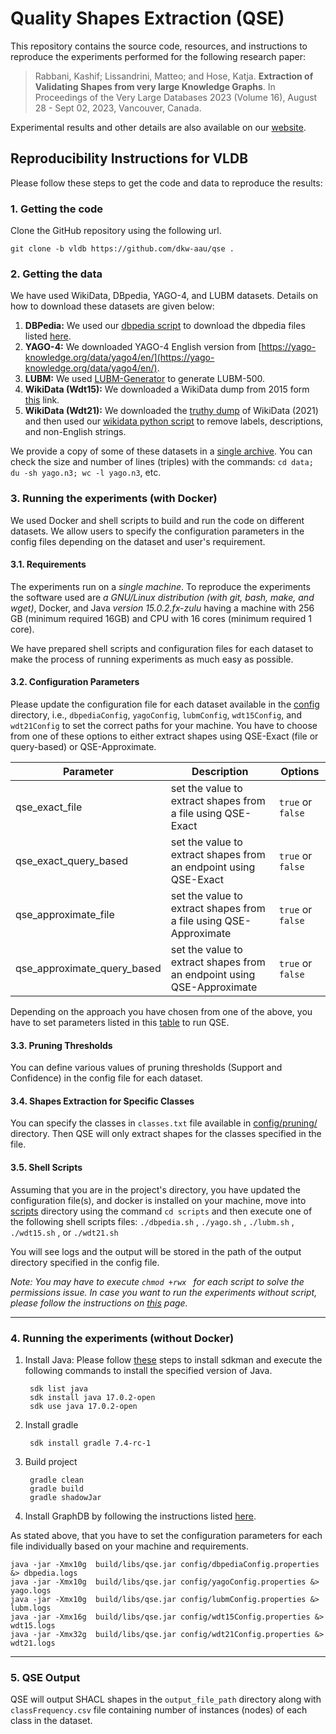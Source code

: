 # Quality Shapes Extraction (QSE)

This repository contains the source code, resources, and instructions to reproduce the experiments performed for the following research paper:
>  Rabbani, Kashif; Lissandrini, Matteo; and Hose, Katja. **Extraction of Validating Shapes from very large Knowledge Graphs**. In Proceedings of the Very Large Databases 2023 (Volume 16), August 28 - Sept 02, 2023, Vancouver, Canada. 

Experimental results and other details are also available on our [website](https://relweb.cs.aau.dk/qse/).

## Reproducibility Instructions for VLDB
Please follow these steps to get the code and data to reproduce the results:

### 1. Getting the code
Clone the GitHub repository using the following url.
```
git clone -b vldb https://github.com/dkw-aau/qse .
```

### 2. Getting the data
We have used WikiData, DBpedia, YAGO-4, and LUBM datasets. Details on how to download these datasets are given below:

1. **DBPedia:** We used our [dbpedia script](https://github.com/dkw-aau/qse/blob/main/scripts/dbpedia/download-dbpedia.sh) to download the dbpedia files listed [here](https://github.com/dkw-aau/qse/blob/main/scripts/dbpedia/dbpedia-files.txt).
2. **YAGO-4:** We downloaded YAGO-4 English version from [https://yago-knowledge.org/data/yago4/en/](https://yago-knowledge.org/data/yago4/en/).
3. **LUBM:** We used [LUBM-Generator](https://github.com/rvesse/lubm-uba) to generate LUBM-500.
4. **WikiData (Wdt15):** We downloaded a WikiData dump from 2015 form [this](https://archive.org/details/wikidata-json-20150518) link.
5. **WikiData (Wdt21):** We downloaded the [truthy dump](https://dumps.wikimedia.org/wikidatawiki/entities/) of WikiData (2021) and then used our [wikidata python script](https://github.com/dkw-aau/qse/blob/main/scripts/wikidata/filter_WikiData.py) to remove labels, descriptions, and non-English strings.

We provide a copy of some of these  datasets in a [single archive](http://130.226.98.152/www_datasets/).
You can check the size and number of lines (triples) with the commands:
``` cd data; du -sh yago.n3; wc -l yago.n3 ```, etc.



### 3. Running the experiments (with Docker)
We used Docker and shell scripts to build and run the code on different datasets. We allow users to specify the configuration parameters in the config files depending on the dataset and user's requirement.


#### 3.1. Requirements
The experiments run on a _single machine_. To reproduce the experiments the software used are *a GNU/Linux distribution (with git, bash, make, and wget)*, Docker,  and Java  *version 15.0.2.fx-zulu*
having a machine with 256 GB (minimum required 16GB) and CPU with 16 cores (minimum required 1 core).

We have prepared shell scripts and configuration files for each dataset to make the process of running experiments as much easy as possible.

#### 3.2. Configuration Parameters
Please update the configuration file for each dataset available in the [config](https://github.com/dkw-aau/qse/tree/main/config) directory, i.e., `dbpediaConfig`, `yagoConfig`, `lubmConfig`, `wdt15Config`, and `wdt21Config` to set the correct paths for your machine.
You have to choose from one of these options to either extract shapes using QSE-Exact (file or query-based) or QSE-Approximate.

| Parameter                   | Description                                                                       | Options           |
|-----------------------------|-----------------------------------------------------------------------------------|-------------------|
| qse_exact_file              | set the value to extract shapes from a file using QSE-Exact                       | `true` or `false` |
| qse_exact_query_based       | set the value to extract shapes from an endpoint using QSE-Exact                  | `true` or `false` |
| qse_approximate_file        | set the value to extract shapes from a file using QSE-Approximate                 | `true` or `false` |
| qse_approximate_query_based | set the value to extract shapes from an endpoint using QSE-Approximate            | `true` or `false` |


Depending on the approach you have chosen from one of the above, you have to set parameters listed in this [table](https://github.com/dkw-aau/qse/blob/main/others/README-config-table.md) to run QSE.

#### 3.3. Pruning Thresholds
You can define various values of pruning thresholds (Support and Confidence) in the config file for each dataset.

#### 3.4. Shapes Extraction for Specific Classes
You can specify the classes in `classes.txt` file available in [config/pruning/](https://github.com/dkw-aau/qse/tree/main/config/pruning) directory. Then QSE will only extract shapes for the classes specified in the file.


#### 3.5. Shell Scripts
Assuming that you are in the project's directory, you have updated the configuration file(s), and docker is installed on your machine, move into [scripts](https://github.com/dkw-aau/qse/tree/main/scripts) directory using the command ``` cd scripts ``` and then execute one of the following shell scripts files:
``` ./dbpedia.sh ``` ,
``` ./yago.sh ``` ,
``` ./lubm.sh ``` ,
``` ./wdt15.sh ``` , or
``` ./wdt21.sh ```

You will see logs and the output will be stored in the path of the output directory specified in the config file.

*Note: You may have to execute ```chmod +rwx ``` for each script to solve the permissions issue. In case you want to run the experiments without script, please follow the instructions on [this](https://github.com/dkw-aau/qse/blob/main/others/README-withoutScript.md) page.*



---------

### 4. Running the experiments (without Docker)

1. Install Java:  Please follow [these](https://sdkman.io/install) steps to install sdkman and execute the following commands to install the specified version of Java.

        sdk list java
        sdk install java 17.0.2-open
        sdk use java 17.0.2-open
    

2. Install gradle

        sdk install gradle 7.4-rc-1

3. Build project

        gradle clean
        gradle build
        gradle shadowJar


4. Install GraphDB by following the instructions listed [here](https://graphdb.ontotext.com/).

As stated above, that you have to set the configuration parameters for each file individually based on your machine and requirements.

```
java -jar -Xmx10g  build/libs/qse.jar config/dbpediaConfig.properties &> dbpedia.logs
java -jar -Xmx10g  build/libs/qse.jar config/yagoConfig.properties &> yago.logs
java -jar -Xmx10g  build/libs/qse.jar config/lubmConfig.properties &> lubm.logs
java -jar -Xmx16g  build/libs/qse.jar config/wdt15Config.properties &> wdt15.logs
java -jar -Xmx32g  build/libs/qse.jar config/wdt21Config.properties &> wdt21.logs
```
---------

### 5. QSE Output

QSE will output SHACL shapes in the `output_file_path` directory along with `classFrequency.csv` file containing number of instances (nodes) of each class in the dataset.
